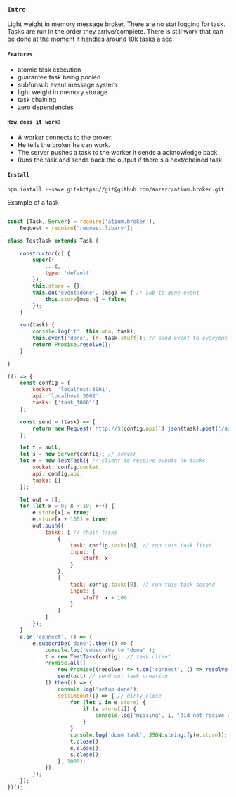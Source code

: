 
### `Intro`
Light weight in memory message broker. There are no stat logging for task. Tasks are run
in the order they arrive/complete. There is still work that can be done at the moment it handles around 10k tasks a sec.

#### `Features`
- atomic task execution
- guarantee task being pooled
- sub/unsub event message system
- light weight in memory storage
- task chaining
- zero dependencies

#### `How does it work?`
- A worker connects to the broker.
- He tells the broker he can work.
- The server pushes a task to the worker it sends a acknowledge back.
- Runs the task and sends back the output if there's a next/chained task.

#### `Install`
```
npm install --save git+https://git@github.com/anzerr/atium.broker.git
```

Example of a task
``` javascript

const {Task, Server} = require('atium.broker'),
	Request = require('request.libary');

class TestTask extends Task {

	constructor(c) {
		super({
			...c,
			type: 'default'
		});
		this.store = {};
		this.on('event:done', (msg) => { // sub to done event
			this.store[msg.n] = false;
		});
	}

	run(task) {
		console.log('t', this.who, task);
		this.event('done', {n: task.stuff}); // send event to everyone execpt me
		return Promise.resolve();
	}

}

(() => {
	const config = {
		socket: 'localhost:3001',
		api: 'localhost:3002',
		tasks: ['task_10001']
	};

	const send = (task) => {
		return new Request(`http://${config.api}`).json(task).post('/add');
	};

	let t = null;
	let s = new Server(config); // server
	let e = new TestTask({ // client to receive events no tasks
		socket: config.socket,
		api: config.api,
		tasks: []
	});

	let out = [];
	for (let x = 0; x < 10; x++) {
		e.store[x] = true;
		e.store[x + 100] = true;
		out.push({
			tasks: [ // chain tasks
				{
					task: config.tasks[0], // run this task first
					input: {
						stuff: x
					}
				},
				{
					task: config.tasks[0], // run this task second
					input: {
						stuff: x + 100
					}
				}
			]
		});
	}
	e.on('connect', () => {
		e.subscribe('done').then(() => {
			console.log('subscribe to "done"');
			t = new TestTask(config); // task client
			Promise.all([
				new Promise((resolve) => t.on('connect', () => resolve())), // wait for client to connect
				send(out) // send out task creation
			]).then(() => {
				console.log('setup done');
				setTimeout(() => { // dirty close
					for (let i in e.store) {
						if (e.store[i]) {
							console.log('missing', i, 'did not recive event');
						}
					}
					console.log('done task', JSON.stringify(e.store));
					t.close();
					e.close();
					s.close();
				}, 1000);
			});
		});
	});
})();

````